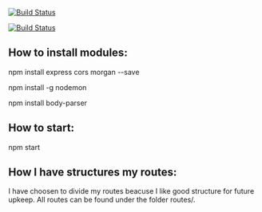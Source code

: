 [![Build Status](https://scrutinizer-ci.com/g/lingul/api-me/badges/build.png?b=master)](https://scrutinizer-ci.com/g/lingul/api-me/build-status/master)

[![Build Status](https://app.travis-ci.com/lingul/api-me.svg?branch=master)](https://travis-ci.org/lingul/api-me)

## How to install modules:
npm install express cors morgan --save

npm install -g nodemon

npm install body-parser

## How to start:
npm start

## How I have structures my routes:
I have choosen to divide my routes beacuse I like good structure for future upkeep. All routes can be found under the folder routes/. 





